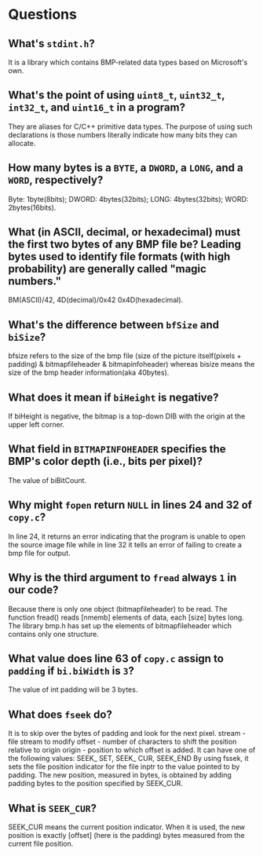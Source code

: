 # Questions

## What's `stdint.h`?

It is a library which contains BMP-related data types based on Microsoft's own.

## What's the point of using `uint8_t`, `uint32_t`, `int32_t`, and `uint16_t` in a program?

They are aliases for C/C++ primitive data types. The purpose of using such declarations is those numbers literally indicate how many bits they can allocate.

## How many bytes is a `BYTE`, a `DWORD`, a `LONG`, and a `WORD`, respectively?

Byte: 1byte(8bits); DWORD: 4bytes(32bits); LONG: 4bytes(32bits); WORD: 2bytes(16bits).

## What (in ASCII, decimal, or hexadecimal) must the first two bytes of any BMP file be? Leading bytes used to identify file formats (with high probability) are generally called "magic numbers."

BM(ASCII)/42, 4D(decimal)/0x42 0x4D(hexadecimal).

## What's the difference between `bfSize` and `biSize`?

bfsize refers to the size of the bmp file (size of the picture itself(pixels + padding) & bitmapfileheader & bitmapinfoheader) whereas bisize means the size of the bmp header information(aka 40bytes).

## What does it mean if `biHeight` is negative?

If biHeight is negative, the bitmap is a top-down DIB with the origin at the upper left corner.

## What field in `BITMAPINFOHEADER` specifies the BMP's color depth (i.e., bits per pixel)?

The value of biBitCount.

## Why might `fopen` return `NULL` in lines 24 and 32 of `copy.c`?

In line 24, it returns an error indicating that the program is unable to open the source image file while in line 32 it tells an error of failing to create a bmp file for output.

## Why is the third argument to `fread` always `1` in our code?

Because there is only one object (bitmapfileheader) to be read.
The function fread() reads [nmemb] elements of data, each [size] bytes long.
The library bmp.h has set up the elements of bitmapfileheader which contains only one structure.

## What value does line 63 of `copy.c` assign to `padding` if `bi.biWidth` is `3`?

The value of int padding will be 3 bytes.

## What does `fseek` do?

It is to skip over the bytes of padding and look for the next pixel.
stream - file stream to modify
offset - number of characters to shift the position relative to origin
origin - position to which offset is added. It can have one of the following values: SEEK_ SET, SEEK_ CUR, SEEK_END
By using fssek, it sets the file position indicator for the file inptr to the value pointed to by padding.
The new position, measured in bytes, is obtained by adding padding bytes to the position specified by SEEK_CUR.

## What is `SEEK_CUR`?

SEEK_CUR means the current position indicator.
When it is used, the new position is exactly [offset] (here is the padding) bytes measured from the current file position.
